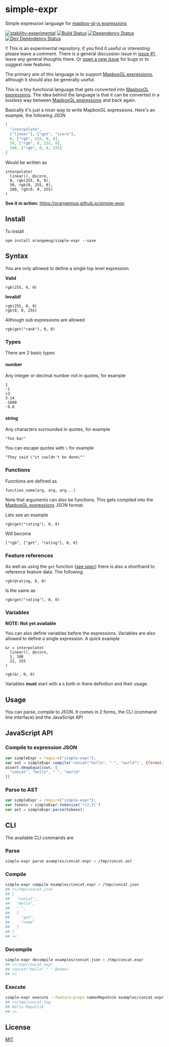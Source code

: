 # simple-expr
Simple expression language for [mapbox-gl-js expressions][mapbox-gl-expressions]

[![stability-experimental](https://img.shields.io/badge/stability-experimental-orange.svg)][stability]
[![Build Status](https://circleci.com/gh/orangemug/simple-expr.png?style=shield)][circleci]
[![Dependency Status](https://david-dm.org/orangemug/simple-expr.svg)][dm-prod]
[![Dev Dependency Status](https://david-dm.org/orangemug/simple-expr/dev-status.svg)][dm-dev]

[stability]:   https://github.com/orangemug/stability-badges#experimental
[circleci]:    https://circleci.com/gh/orangemug/simple-expr
[dm-prod]:     https://david-dm.org/orangemug/simple-expr
[dm-dev]:      https://david-dm.org/orangemug/simple-expr#info=devDependencies

‼️ This is an experimental repository, if you find it useful or interesting please leave a comment. There is a general discussion issue in [issue #1](https://github.com/orangemug/simple-expr/issues/1), leave any general thoughts there. Or [open a new issue](https://github.com/orangemug/simple-expr/issues/new) for bugs or to suggest new features.


The primary aim of this language is to support [MapboxGL expressions][mapbox-gl-expressions], although it should also be generally useful.

This is a tiny functional language that gets converted into [MapboxGL expressions][mapbox-gl-expressions]. The idea behind the language is that it can be converted in a lossless way between [MapboxGL expressions][mapbox-gl-expressions] and back again.


Basically it's just a nicer way to write MapboxGL expressions. Here's an example, the following JSON

```json
[
  "interpolate",
  ["linear"], ["get", "score"],
  0, ["rgb", 255, 0, 0],
  50, ["rgb", 0, 255, 0],
  100, ["rgb", 0, 0, 255]
]
```

Would be written as

```
interpolate(
  linear(), @score,
  0, rgb(255, 0, 0),
  50, rgb(0, 255, 0),
  100, rgb(0, 0, 255)
)
```

**See it in action:** <https://orangemug.github.io/simple-expr>


## Install
To install

```
npm install orangemug/simple-expr --save
```


## Syntax
You are only allowed to define a single top level expression.

**Valid**
```
rgb(255, 0, 0)
```

**Invalid!**
```
rgb(255, 0, 0)
rgb(0, 0, 255)
```

Although sub expressions are allowed

```
rgb(get("rank"), 0, 0)
```


### Types
There are 2 basic types


#### number
Any integer or decimal number not in quotes, for example

```
1
-1
+3
3.14
-1000
-9.8
```


#### string
Any characters surrounded in quotes, for example

```
"foo bar"
```

You can escape quotes with `\` for example

```
"They said \"it couldn't be done\""
```


### Functions
Functions are defined as

```
function_name(arg, arg, arg...)
```

Note that arguments can also be functions. This gets compiled into the [MapboxGL expressions][mapbox-gl-expressions] JSON format.

Lets see an example

```
rgb(get("rating"), 0, 0)
```

Will become

```
["rgb", ["get", "rating"], 0, 0]
```


### Feature references
As well as using the `get` function ([see spec](https://www.mapbox.com/mapbox-gl-js/style-spec/#expressions-get)) there is also a shorthand to reference feature data. The following

```
rgb(@rating, 0, 0)
```

Is the same as

```
rgb(get("rating"), 0, 0)
```


### Variables
**NOTE: Not yet available**

You can also define variables before the expressions. Variables are also allowed to define a single expression. A quick example

```
&r = interpolate(
  linear(), @score,
  1, 100
  22, 255
)

rgb(&r, 0, 0)
```

Variables **must** start with a `&` both in there definition and their usage.


## Usage
You can parse, compile to JSON. It comes in 2 forms, the CLI (command line interface) and the JavaScript API


## JavaScript API

### Compile to expression JSON
```js
var simpleExpr = require("simple-expr");
var out = simpleExpr.compile('concat("hello", " ", "world")', {format: "json"})
assert.deepEqual(out, [
  "concat", "hello", " ", "world"
])
```

### Parse to AST

```js
var simpleExpr = require("simple-expr");
var tokens = simpleExpr.tokenize('*(2,2)')
var ast = simpleExpr.parse(tokens);
```


## CLI
The available CLI commands are

### Parse
```bash
simple-expr parse examples/concat.expr > /tmp/concat.ast
```

### Compile
```bash
simple-expr compile examples/concat.expr > /tmp/concat.json
## >>/tmp/concat.json
## [
##   "concat",
##   "Hello",
##   " ",
##   [
##     "get",
##     "name"
##   ]
## ]
## <<
```

### Decompile
```bash
simple-expr decompile examples/concat.json > /tmp/concat.expr
## >>/tmp/concat.expr
## concat("Hello"," ",@name)
## <<
```

### Execute
```bash
simple-expr execute --feature-props name=Maputnik examples/concat.expr > /tmp/concat.log
## >>/tmp/concat.log
## Hello Maputnik
## <<
```


## License
[MIT](LICENSE)

[mapbox-gl-expressions]: https://www.mapbox.com/mapbox-gl-js/style-spec#expressions

